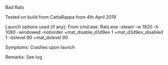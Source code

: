 Bad Rats

Tested on build from CattaRappa from 4th April 2019

Launch options used (if any):
From cmd.exe:
Rats.exe -steam -w 1920 -h 1080 -windowed -noborder +mat_disable_d3d9ex 1 +mat_d3d9ex_disabled 1 -dxlevel 90 +mat_dxlevel 90

Symptoms:
Crashes upon launch

Remarks:
See log
